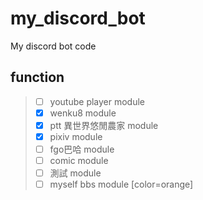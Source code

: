 # my_discord_bot
My discord bot code

## function
> - [ ] youtube player module
> - [x] wenku8 module
> - [x] ptt 異世界悠閒農家 module
> - [x] pixiv module
> - [ ] fgo巴哈 module
> - [ ] comic module
> - [ ] 測試 module
> - [ ] myself bbs module
> [color=orange]
